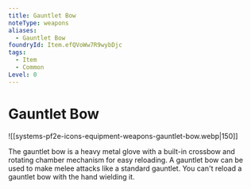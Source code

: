 ```yaml
---
title: Gauntlet Bow
noteType: weapons
aliases:
  - Gauntlet Bow
foundryId: Item.efQVoWw7R9wybDjc
tags:
  - Item
  - Common
Level: 0
---
```


# Gauntlet Bow
![[systems-pf2e-icons-equipment-weapons-gauntlet-bow.webp|150]]

The gauntlet bow is a heavy metal glove with a built-in crossbow and rotating chamber mechanism for easy reloading. A gauntlet bow can be used to make melee attacks like a standard gauntlet. You can't reload a gauntlet bow with the hand wielding it.
